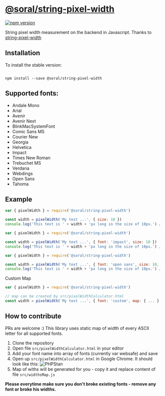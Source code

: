 # [@soral/string-pixel-width](https://github.com/soraliu/string-pixel-width)

[![npm version](https://img.shields.io/npm/v/@soral/string-pixel-width.svg?style=flat-square)](https://www.npmjs.com/package/@soral/string-pixel-width)

String pixel width measurement on the backend in Javascript. Thanks to [string-pixel-width](https://www.npmjs.com/package/string-pixel-width)

## Installation

To install the stable version:

<code>
npm install --save @soral/string-pixel-width
</code>

## Supported fonts:

- Andale Mono
- Arial
- Avenir
- Avenir Next
- BlinkMacSystemFont
- Comic Sans MS
- Courier New
- Georgia
- Helvetica
- Impact
- Times New Roman
- Trebuchet MS
- Verdana
- Webdings
- Open Sans
- Tahoma

## Example

```javascript
var { pixelWidth } = require('@soral/string-pixel-width')

const width = pixelWidth('My text ...', { size: 10 })
console.log('This text is ' + width + 'px long in the size of 10px.') // This text is 43.5px long in the size of 10px.
```

```javascript
var { pixelWidth } = require('@soral/string-pixel-width')

const width = pixelWidth('My text ...', { font: 'impact', size: 10 })
console.log('This text is ' + width + 'px long in the size of 10px.') // This text is 42px long in the size of 10px.
```

```javascript
var { pixelWidth } = require('@soral/string-pixel-width')

const width = pixelWidth('My text ...', { font: 'open sans', size: 10, bold: true, italic: true })
console.log('This text is ' + width + 'px long in the size of 10px.') // This text is 47px long in the size of 10px using bold and italic proportions.
```

Custom Map

```javascript
var { pixelWidth } = require('@soral/string-pixel-width')

// map can be created by src/pixelWidthCalculator.html
const width = pixelWidth('My text ...', { font: 'custom', map: { ... } });
```

## How to contribute

PRs are welcome :)
This library uses static map of width of every ASCII letter for all supported fonts.

1. Clone the repository
2. Open file `src/pixelWidthCalculator.html` in your editor
3. Add your font name into array of fonts (currently var websafe) and save
4. Open up `src/pixelWidthCalculator.html` in Google Chrome. It should look like this:
   ![PHPStan](docs/string-pixel-width-1.png)
5. Map of withs will be generated for you - copy it and replace content of file `src/widthsMap.js`

**Please everytime make sure you don't broke existing fonts - remove any font or broke his widths.**
